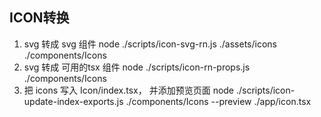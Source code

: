 ## ICON转换

1. svg 转成 svg 组件
   node ./scripts/icon-svg-rn.js ./assets/icons ./components/Icons
2. svg 转成 可用的tsx 组件
   node ./scripts/icon-rn-props.js ./components/Icons
3. 把 icons 写入 Icon/index.tsx， 并添加预览页面
   node ./scripts/icon-update-index-exports.js ./components/Icons --preview ./app/icon.tsx

